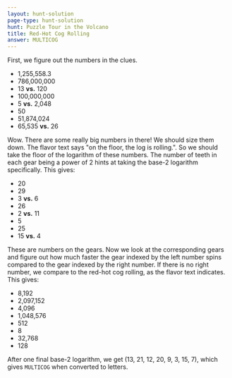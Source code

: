 ```yaml
---
layout: hunt-solution
page-type: hunt-solution
hunt: Puzzle Tour in the Volcano
title: Red-Hot Cog Rolling
answer: MULTICOG
---
```

First, we figure out the numbers in the clues.

* 1,255,558.3
* 786,000,000
* 13 **vs.** 120
* 100,000,000
* 5 **vs.** 2,048
* 50
* 51,874,024
* 65,535 **vs.** 26

Wow. There are some really big numbers in there! We should size them down. The flavor text says "<span class="puzzle-flavor">on the floor, the log is rolling.</span>". So we should take the floor of the logarithm of these numbers. The number of teeth in each gear being a power of 2 hints at taking the base-2 logarithm specifically. This gives:

* 20
* 29
* 3 **vs.** 6
* 26
* 2 **vs.** 11
* 5
* 25
* 15 **vs.** 4

These are numbers on the gears. Now we look at the corresponding gears and figure out how much faster the gear indexed by the left number spins compared to the gear indexed by the right number. If there is no right number, we compare to the red-hot cog rolling, as the flavor text indicates. This gives:
* 8,192
* 2,097,152
* 4,096
* 1,048,576
* 512
* 8
* 32,768
* 128

After one final base-2 logarithm, we get (13, 21, 12, 20, 9, 3, 15, 7), which gives `MULTICOG` when converted to letters.